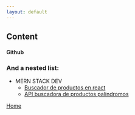 ```yaml
---
layout: default
---
```


## Content

#### Github

### And a nested list:

- MERN STACK DEV
  - [Buscador de productos en react](./desafio-frontend/)
  - [API buscadora de productos palindromos](./desafio-backend)


[Home](./)

